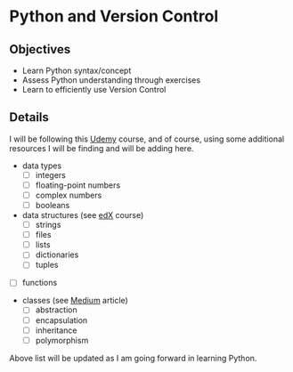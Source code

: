 # Python and Version Control

## Objectives

- Learn Python syntax/concept
- Assess Python understanding through exercises
- Learn to efficiently use Version Control

## Details

I will be following this [Udemy](https://www.udemy.com/course/complete-python-bootcamp/?LSNPUBID=a1o1REVAqJg&ranEAID=a1o1REVAqJg&ranMID=39197&ranSiteID=a1o1REVAqJg-kwqhPykM7eJHTJZNVH6LiQ) 
course, and of course, using some additional resources I will be finding and 
will be adding here.

- data types
    - [ ] integers
    - [ ] floating-point numbers
    - [ ] complex numbers
    - [ ] booleans
- data structures (see [edX](https://www.edx.org/course/python-data-structures) course)
    - [ ] strings
    - [ ] files
    - [ ] lists
    - [ ] dictionaries
    - [ ] tuples
- [ ] functions
- classes (see [Medium](https://medium.com/@cancerian0684/what-are-four-basic-principles-of-object-oriented-programming-645af8b43727)
article)
    - [ ] abstraction
    - [ ] encapsulation
    - [ ] inheritance
    - [ ] polymorphism

Above list will be updated as I am going forward in learning Python. 